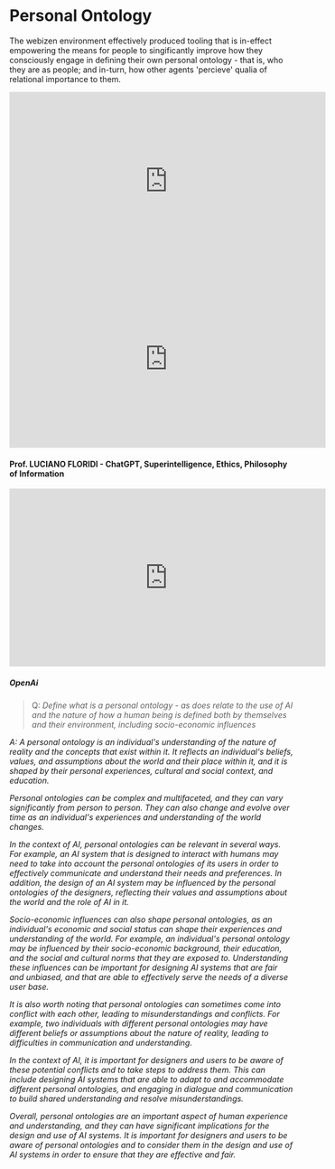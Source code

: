 # Personal Ontology

The webizen environment effectively produced tooling that is in-effect empowering the means for people to singificantly improve how they consciously engage in defining their own personal ontology - that is, who they are as people; and in-turn, how other agents 'percieve' qualia of relational importance to them.  

<iframe width="560" height="315" src="https://www.youtube.com/embed/aigR2UU4R20" title="YouTube video player" frameborder="0" allow="accelerometer; autoplay; clipboard-write; encrypted-media; gyroscope; picture-in-picture; web-share" allowfullscreen></iframe>


<iframe width="560" height="315" src="https://www.youtube.com/embed/UHl0ThG2kNU" title="YouTube video player" frameborder="0" allow="accelerometer; autoplay; clipboard-write; encrypted-media; gyroscope; picture-in-picture; web-share" allowfullscreen></iframe>


#### Prof. LUCIANO FLORIDI - ChatGPT, Superintelligence, Ethics, Philosophy of Information

<iframe width="560" height="315" src="https://www.youtube.com/embed/YLNGvvgq3eg" title="YouTube video player" frameborder="0" allow="accelerometer; autoplay; clipboard-write; encrypted-media; gyroscope; picture-in-picture; web-share" allowfullscreen></iframe>


##### OpenAi 

> Q: *Define what is a personal ontology - as does relate to the use of AI and the nature of how a human being is defined both by themselves and their environment, including socio-economic influences*

*A: A personal ontology is an individual's understanding of the nature of reality and the concepts that exist within it. It reflects an individual's beliefs, values, and assumptions about the world and their place within it, and it is shaped by their personal experiences, cultural and social context, and education.*

*Personal ontologies can be complex and multifaceted, and they can vary significantly from person to person. They can also change and evolve over time as an individual's experiences and understanding of the world changes.*

*In the context of AI, personal ontologies can be relevant in several ways. For example, an AI system that is designed to interact with humans may need to take into account the personal ontologies of its users in order to effectively communicate and understand their needs and preferences. In addition, the design of an AI system may be influenced by the personal ontologies of the designers, reflecting their values and assumptions about the world and the role of AI in it.*

*Socio-economic influences can also shape personal ontologies, as an individual's economic and social status can shape their experiences and understanding of the world. For example, an individual's personal ontology may be influenced by their socio-economic background, their education, and the social and cultural norms that they are exposed to. Understanding these influences can be important for designing AI systems that are fair and unbiased, and that are able to effectively serve the needs of a diverse user base.*

*It is also worth noting that personal ontologies can sometimes come into conflict with each other, leading to misunderstandings and conflicts. For example, two individuals with different personal ontologies may have different beliefs or assumptions about the nature of reality, leading to difficulties in communication and understanding.*

*In the context of AI, it is important for designers and users to be aware of these potential conflicts and to take steps to address them. This can include designing AI systems that are able to adapt to and accommodate different personal ontologies, and engaging in dialogue and communication to build shared understanding and resolve misunderstandings.*

*Overall, personal ontologies are an important aspect of human experience and understanding, and they can have significant implications for the design and use of AI systems. It is important for designers and users to be aware of personal ontologies and to consider them in the design and use of AI systems in order to ensure that they are effective and fair.*

